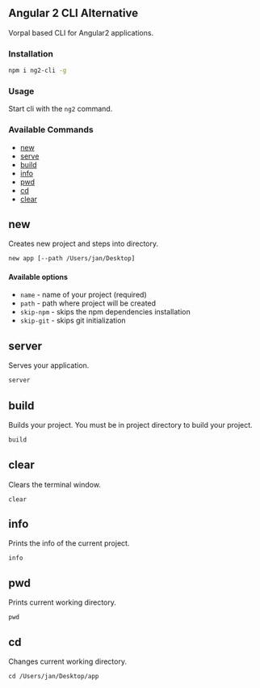 ## Angular 2 CLI Alternative

Vorpal based CLI for Angular2 applications.

### Installation

```sh
npm i ng2-cli -g
```

### Usage

Start cli with the `ng2` command.

### Available Commands

* [new](#new)
* [serve](#serve)
* [build](#build)
* [info](#info)
* [pwd](#pwd)
* [cd](#cd)
* [clear](#clear)

## new

Creates new project and steps into directory.

```sh
new app [--path /Users/jan/Desktop]
```

#### Available options

* `name` - name of your project (required)
* `path` - path where project will be created
* `skip-npm` - skips the npm dependencies installation
* `skip-git` - skips git initialization

## server

Serves your application.

```sh
server
```

## build

Builds your project.
You must be in project directory to build your project.

```sh
build
```

## clear

Clears the terminal window.

```
clear
```

## info

Prints the info of the current project.

```
info
```

## pwd

Prints current working directory.

```
pwd
```

## cd

Changes current working directory.

```
cd /Users/jan/Desktop/app
```
